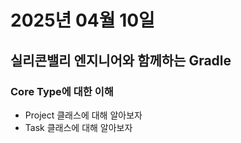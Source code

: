 # 2025년 04월 10일

## 실리콘밸리 엔지니어와 함께하는 Gradle

### Core Type에 대한 이해

- Project 클래스에 대해 알아보자
- Task 클래스에 대해 알아보자

